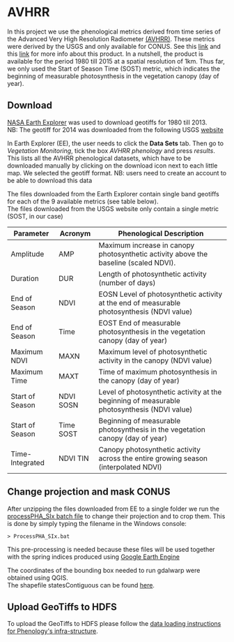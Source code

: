 # AVHRR

In this project we use the phenological metrics derived from time series of the Advanced Very High Resolution Radiometer [(AVHRR)](https://lta.cr.usgs.gov/AVHRR).
These metrics were derived by the USGS and only available for CONUS. See this [link](https://lta.cr.usgs.gov/avhrr_phen) and this [link](https://phenology.cr.usgs.gov/index.php) for more info about this product. In a nutshell, the product is available for the period 1980 till 2015 at a spatial resolution of 1km. Thus far, we only used the Start of Season Time (SOST) metric, which indicates the beginning of measurable photosynthesis in the vegetation canopy (day of year).

## Download
[NASA Earth Explorer](https://earthexplorer.usgs.gov/) was used to download geotiffs for 1980 till 2013.  
NB: The geotiff for 2014 was downloaded from the following USGS [website](https://phenology.cr.usgs.gov/get_data_1km.php) 

In Earth Explorer (EE), the user needs to click the **Data Sets** tab. Then go to *Vegetation Monitoring*, tick the box *AVHRR phenology* and press *results*. This lists all the AVHRR phenological datasets, which have to be downloaded manually by clicking on the download icon next to each little map. We selected the geotiff format. NB: users need to create an account to be able to download this data

The files downloaded from the Earth Explorer contain single band geotiffs for each of the 9 available metrics (see table below).  
The files downloaded from the USGS website only contain a single metric (SOST, in our case)

Parameter | Acronym | Phenological Description
--- | --- | ---
Amplitude |	AMP |	Maximum increase in canopy photosynthetic activity above the baseline (scaled NDVI).
Duration |	DUR 	| Length of photosynthetic activity (number of days)
End of Season | NDVI | 	EOSN 	Level of photosynthetic activity at the end of measurable photosynthesis (NDVI value)
End of Season | Time |	EOST 	End of measurable photosynthesis in the vegetation canopy (day of year)
Maximum NDVI 	| MAXN 	| Maximum level of photosynthetic activity in the canopy (NDVI value)
Maximum Time 	| MAXT |	Time of maximum photosynthesis in the canopy (day of year)
Start of Season | NDVI 	SOSN 	| Level of photosynthetic activity at the beginning of measurable photosynthesis (NDVI value)
Start of Season | Time 	SOST 	| Beginning of measurable photosynthesis in the vegetation canopy (day of year)
Time-Integrated | NDVI 	TIN |	Canopy photosynthetic activity across the entire growing season (interpolated NDVI)

## Change projection and mask CONUS 
After unzipping the files downloaded from EE to a single folder we run the [processPHA_SIx batch file](processPHA_SIx.bat) to change their projection and to crop them. This is done by simply typing the filename in the Windows console:

```
> ProcessPHA_SIx.bat
```

This pre-processing is needed because these files will be used together with the spring indices produced using [Google Earth Engine](https://earthengine.google.com/) 

The coordinates of the bounding box needed to run gdalwarp were obtained using QGIS.  
The shapefile statesContiguous can be found [here](statesContiguous.zip).

## Upload GeoTiffs to HDFS
To upload the GeoTiffs to HDFS please follow the [data loading instructions for Phenology's infra-structure](https://github.com/phenology/infrastructure/tree/applications/applications).
